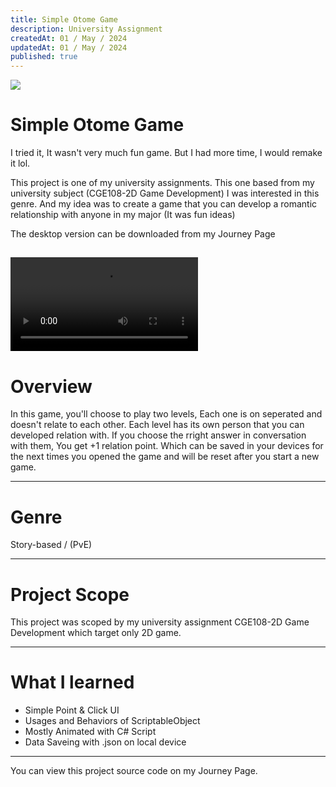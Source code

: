 ```yaml
---
title: Simple Otome Game
description: University Assignment
createdAt: 01 / May / 2024
updatedAt: 01 / May / 2024
published: true
---
```

![](/images/projects/(University)OtomeProject.png)

# Simple Otome Game
I tried it, It wasn't very much fun game. But I had more time, I would remake it lol.

This project is one of my university assignments. This one based from my university subject (CGE108-2D Game Development) I was interested in this genre. And my idea was to create a game that you can develop a romantic relationship with anyone in my major (It was fun ideas)

The desktop version can be downloaded from my Journey Page

<video source src="https://torukun.imgix.net/CGE108-2D%20Game%20Development(2)(Reduced).mov" autoplay loop></video>
---

# Overview
In this game, you'll choose to play two levels, Each one is on seperated and doesn't relate to each other. Each level has its own person that you can developed relation with. If you choose the rright answer in conversation with them, You get +1 relation point. Which can be saved in your devices for the next times you opened the game and will be reset after you start a new game.

---

# Genre
Story-based / (PvE)

---

# Project Scope
This project was scoped by my university assignment CGE108-2D Game Development which target only 2D game.

---

# What I learned
- Simple Point & Click UI
- Usages and Behaviors of ScriptableObject
- Mostly Animated with C# Script
- Data Saveing with .json on local device

---

You can view this project source code on my Journey Page.